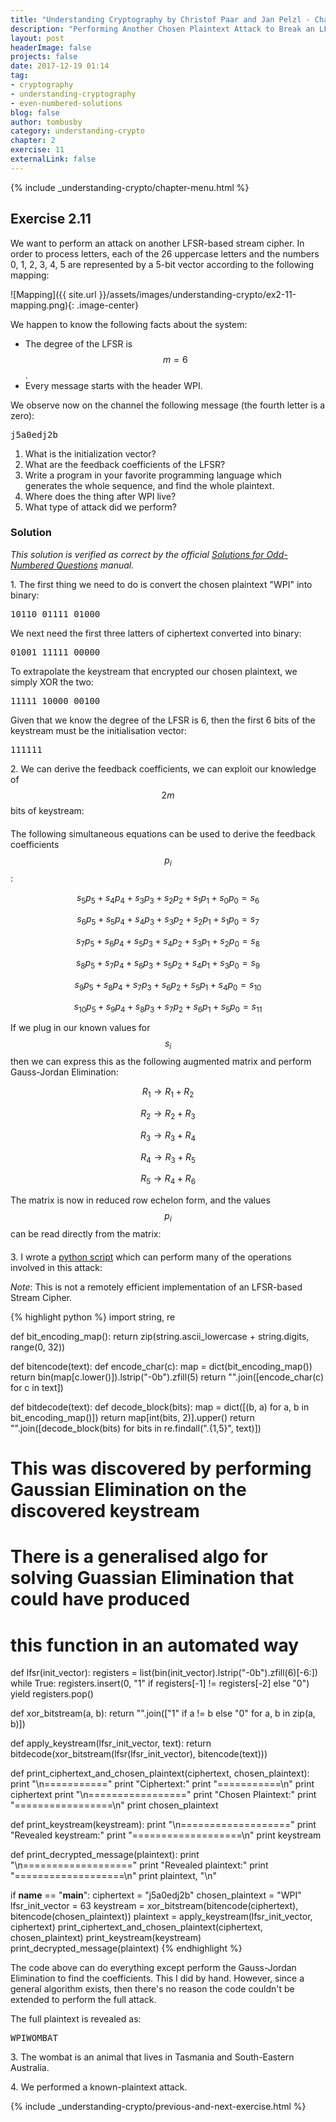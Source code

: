 ```yaml
---
title: "Understanding Cryptography by Christof Paar and Jan Pelzl - Chapter 1 Solutions - Ex2.11"
description: "Performing Another Chosen Plaintext Attack to Break an LFSR and Reveal the Full Plaintext"
layout: post
headerImage: false
projects: false
date: 2017-12-19 01:14
tag:
- cryptography
- understanding-cryptography
- even-numbered-solutions
blog: false
author: tombusby
category: understanding-crypto
chapter: 2
exercise: 11
externalLink: false
---
```


{% include _understanding-crypto/chapter-menu.html %}

## Exercise 2.11

We want to perform an attack on another LFSR-based stream cipher. In order to process letters, each of the 26 uppercase letters and the numbers 0, 1, 2, 3, 4, 5 are represented by a 5-bit vector according to the following mapping:

![Mapping]({{ site.url }}/assets/images/understanding-crypto/ex2-11-mapping.png){: .image-center}

We happen to know the following facts about the system:

* The degree of the LFSR is $$m = 6$$.
* Every message starts with the header WPI.

We observe now on the channel the following message (the fourth letter is a zero):

<pre class="pre-wrap-enabled">
j5a0edj2b
</pre>

1. What is the initialization vector?
2. What are the feedback coefficients of the LFSR?
3. Write a program in your favorite programming language which generates the
whole sequence, and find the whole plaintext.
4. Where does the thing after WPI live?
5. What type of attack did we perform?


### Solution

*This solution is verified as correct by the official [Solutions for Odd-Numbered Questions](http://wiki.crypto.rub.de/Buch/en/download/Understanding_Cryptography_Odd_Solutions.pdf) manual.*

1\. The first thing we need to do is convert the chosen plaintext "WPI" into binary:

<pre class="pre-wrap-enabled">
10110 01111 01000
</pre>

We next need the first three latters of ciphertext converted into binary:

<pre class="pre-wrap-enabled">
01001 11111 00000
</pre>

To extrapolate the keystream that encrypted our chosen plaintext, we simply XOR the two:

<pre class="pre-wrap-enabled">
11111 10000 00100
</pre>

Given that we know the degree of the LFSR is 6, then the first 6 bits of the keystream must be the initialisation vector:

<pre class="pre-wrap-enabled">
111111
</pre>

2\. We can derive the feedback coefficients, we can exploit our knowledge of $$2m$$ bits of keystream:

<div style="text-align: center; margin-bottom: 20px">
<script type="math/tex">
\begin{array}{c|c}
s_{11} & s_{10} & s_9 & s_8 & s_7 & s_6 & s_5 & s_4 & s_3 & s_2 & s_1 & s_0 \\ \hline
1 & 0 & 0 & 0 & 0 & 0 & 1 & 1 & 1 & 1 & 1 & 1
\end{array}
</script>
</div>

The following simultaneous equations can be used to derive the feedback coefficients $$p_i$$:


$$ s_5p_5 + s_4p_4 + s_3p_3 + s_2p_2 + s_1p_1 + s_0p_0 = s_6 $$

$$ s_6p_5 + s_5p_4 + s_4p_3 + s_3p_2 + s_2p_1 + s_1p_0 = s_7 $$

$$ s_7p_5 + s_6p_4 + s_5p_3 + s_4p_2 + s_3p_1 + s_2p_0 = s_8 $$

$$ s_8p_5 + s_7p_4 + s_6p_3 + s_5p_2 + s_4p_1 + s_3p_0 = s_9 $$

$$ s_9p_5 + s_8p_4 + s_7p_3 + s_6p_2 + s_5p_1 + s_4p_0 = s_{10} $$

$$ s_{10}p_5 + s_9p_4 + s_8p_3 + s_7p_2 + s_6p_1 + s_5p_0 = s_{11} $$

If we plug in our known values for $$s_i$$ then we can express this as the following augmented matrix and perform Gauss-Jordan Elimination:

<div style="text-align: center;">
<script type="math/tex">
\left[
\begin{array}{cccccc|c}
  1 & 1 & 1 & 1 & 1 & 1 & 0 \\
  0 & 1 & 1 & 1 & 1 & 1 & 0 \\
  0 & 0 & 1 & 1 & 1 & 1 & 0 \\
  0 & 0 & 0 & 1 & 1 & 1 & 0 \\
  0 & 0 & 0 & 0 & 1 & 1 & 0 \\
  0 & 0 & 0 & 0 & 0 & 1 & 1
\end{array}
\right]
</script>
</div>

$$ R_1 \rightarrow R_1 + R_2 $$

$$ R_2 \rightarrow R_2 + R_3 $$

$$ R_3 \rightarrow R_3 + R_4 $$

$$ R_4 \rightarrow R_3 + R_5 $$

$$ R_5 \rightarrow R_4 + R_6 $$

<div style="text-align: center;">
<script type="math/tex">
\left[
\begin{array}{cccccc|c}
  1 & 0 & 0 & 0 & 0 & 0 & 0 \\
  0 & 1 & 0 & 0 & 0 & 0 & 0 \\
  0 & 0 & 1 & 0 & 0 & 0 & 0 \\
  0 & 0 & 0 & 1 & 0 & 0 & 0 \\
  0 & 0 & 0 & 0 & 1 & 0 & 1 \\
  0 & 0 & 0 & 0 & 0 & 1 & 1
\end{array}
\right]
</script>
</div>

The matrix is now in reduced row echelon form, and the values $$p_i$$ can be read directly from the matrix:

<div style="text-align: center; margin-bottom: 20px">
<script type="math/tex">
\begin{array}{c|c}
p_5 & p_4 & p_3 & p_2 & p_1 & p_0 \\ \hline
0 & 0 & 0 & 0 & 1 & 1
\end{array}
</script>
</div>

3\. I wrote a [python script](https://github.com/tombusby/understanding-cryptography-exercises/blob/master/Chapter%2002/ex2.11.py) which can perform many of the operations involved in this attack:

*Note*: This is not a remotely efficient implementation of an LFSR-based Stream Cipher.

{% highlight python %}
import string, re

def bit_encoding_map():
    return zip(string.ascii_lowercase + string.digits, range(0, 32))

def bitencode(text):
    def encode_char(c):
        map = dict(bit_encoding_map())
        return bin(map[c.lower()]).lstrip("-0b").zfill(5)
    return "".join([encode_char(c) for c in text])

def bitdecode(text):
    def decode_block(bits):
        map = dict([(b, a) for a, b in bit_encoding_map()])
        return map[int(bits, 2)].upper()
    return "".join([decode_block(bits) for bits in re.findall(".{1,5}", text)])

# This was discovered by performing Gaussian Elimination on the discovered keystream
# There is a generalised algo for solving Guassian Elimination that could have produced
# this function in an automated way
def lfsr(init_vector):
    registers = list(bin(init_vector).lstrip("-0b").zfill(6)[-6:])
    while True:
        registers.insert(0, "1" if registers[-1] != registers[-2] else "0")
        yield registers.pop()

def xor_bitstream(a, b):
    return "".join(["1" if a != b else "0" for a, b in zip(a, b)])

def apply_keystream(lfsr_init_vector, text):
    return bitdecode(xor_bitstream(lfsr(lfsr_init_vector), bitencode(text)))

def print_ciphertext_and_chosen_plaintext(ciphertext, chosen_plaintext):
    print "\n==========="
    print "Ciphertext:"
    print "===========\n"
    print ciphertext
    print "\n================="
    print "Chosen Plaintext:"
    print "=================\n"
    print chosen_plaintext

def print_keystream(keystream):
    print "\n==================="
    print "Revealed keystream:"
    print "===================\n"
    print keystream

def print_decrypted_message(plaintext):
    print "\n==================="
    print "Revealed plaintext:"
    print "===================\n"
    print plaintext, "\n"

if __name__ == "__main__":
    ciphertext = "j5a0edj2b"
    chosen_plaintext = "WPI"
    lfsr_init_vector = 63
    keystream = xor_bitstream(bitencode(ciphertext), bitencode(chosen_plaintext))
    plaintext = apply_keystream(lfsr_init_vector, ciphertext)
    print_ciphertext_and_chosen_plaintext(ciphertext, chosen_plaintext)
    print_keystream(keystream)
    print_decrypted_message(plaintext)
{% endhighlight %}

The code above can do everything except perform the Gauss-Jordan Elimination to find the coefficients. This I did by hand. However, since a general algorithm exists, then there's no reason the code couldn't be extended to perform the full attack.

The full plaintext is revealed as:

<pre class="pre-wrap-enabled">
WPIWOMBAT
</pre>

3\. The wombat is an animal that lives in Tasmania and South-Eastern Australia.

4\. We performed a known-plaintext attack.

{% include _understanding-crypto/previous-and-next-exercise.html %}
